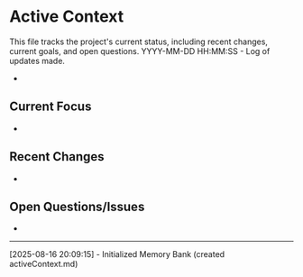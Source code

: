 # Active Context

This file tracks the project's current status, including recent changes, current goals, and open questions.
YYYY-MM-DD HH:MM:SS - Log of updates made.

*

## Current Focus

*   

## Recent Changes

*   

## Open Questions/Issues

*   

---

[2025-08-16 20:09:15] - Initialized Memory Bank (created activeContext.md)
